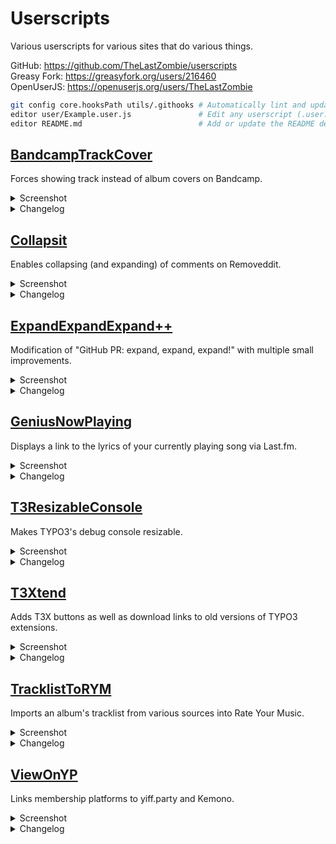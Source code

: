 # Userscripts

Various userscripts for various sites that do various things.

GitHub: https://github.com/TheLastZombie/userscripts  
Greasy Fork: https://greasyfork.org/users/216460  
OpenUserJS: https://openuserjs.org/users/TheLastZombie

```Bash
git config core.hooksPath utils/.githooks # Automatically lint and update .meta.js files (requires Node.js)
editor user/Example.user.js               # Edit any userscript (.user.js) files
editor README.md                          # Add or update the README descriptions and changelogs
```

## [BandcampTrackCover](https://raw.github.com/TheLastZombie/userscripts/master/user/BandcampTrackCover.user.js) <img width="16px" height="16px" src="https://raw.githubusercontent.com/TheLastZombie/userscripts/master/icons/BandcampTrackCover.png">

Forces showing track instead of album covers on Bandcamp.

<details>

<summary>Screenshot</summary>

![](https://raw.githubusercontent.com/TheLastZombie/userscripts/master/previews/BandcampTrackCover.png)

</details>

<details>

<summary>Changelog</summary>

### Version 1.0.5
- Remove jQuery dependency

### Version 1.0.4
- Add `@supportURL` to metadata block
- Add `@updateURL` to metadata block
- Move script to subfolder (with symlink)
- Add MIT/Expat license and notice for LibreJS
- Move icon to GitHub repository
- Use JavaScript Standard style

### Version 1.0.3
- Add userscript icon
- Add German description
- Add homepage URL

### Version 1.0.2
- Fix [#1](https://github.com/TheLastZombie/userscripts/issues/1) and [#2](https://github.com/TheLastZombie/userscripts/issues/2)
- Remove jQuery dependency

### Version 1.0.1
- Add `@downloadURL`

### Version 1.0.0
- Initial release

</details>

## [Collapsit](https://raw.github.com/TheLastZombie/userscripts/master/user/Collapsit.user.js) <img width="16px" height="16px" src="https://raw.githubusercontent.com/TheLastZombie/userscripts/master/icons/Collapsit.ico">

Enables collapsing (and expanding) of comments on Removeddit.

<details>

<summary>Screenshot</summary>

![](https://raw.githubusercontent.com/TheLastZombie/userscripts/master/previews/Collapsit.png)

</details>

<details>

<summary>Changelog</summary>

### Version 1.0.1
- Add `@supportURL` to metadata block
- Add `@updateURL` to metadata block
- Move script to subfolder (with symlink)
- Add MIT/Expat license and notice for LibreJS
- Move icon to GitHub repository
- Use JavaScript Standard style

### Version 1.0.0
- Initial release

</details>

## [ExpandExpandExpand++](https://raw.github.com/TheLastZombie/userscripts/master/user/ExpandExpandExpand++.user.js)  <img width="16px" height="16px" src="https://raw.githubusercontent.com/TheLastZombie/userscripts/master/icons/ExpandExpandExpand++.png">

Modification of "GitHub PR: expand, expand, expand!" with multiple small improvements.

<details>

<summary>Screenshot</summary>

![](https://raw.githubusercontent.com/TheLastZombie/userscripts/master/previews/ExpandExpandExpand++.gif)

</details>

<details>

<summary>Changelog</summary>

### Version 1.0.3
- Re-lint using JavaScript Standard style 16

### Version 1.0.2
- Remove jQuery dependency

### Version 1.0.1
- Add `@supportURL` to metadata block
- Add `@updateURL` to metadata block
- Move script to subfolder (with symlink)
- Add MIT/Expat license and notice for LibreJS
- Move icon to GitHub repository
- Use JavaScript Standard style

### Version 1.0.0
- Initial release

</details>

## [GeniusNowPlaying](https://raw.github.com/TheLastZombie/userscripts/master/user/GeniusNowPlaying.user.js) <img width="16px" height="16px" src="https://raw.githubusercontent.com/TheLastZombie/userscripts/master/icons/GeniusNowPlaying.ico">

Displays a link to the lyrics of your currently playing song via Last.fm.

<details>

<summary>Screenshot</summary>

![](https://raw.githubusercontent.com/TheLastZombie/userscripts/master/previews/GeniusNowPlaying.png)

</details>

<details>

<summary>Changelog</summary>

### Version 1.1.2
- Re-lint using JavaScript Standard style 16

### Version 1.1.1
- Fix await outside of async function

### Version 1.1.0
- Store preferences in userscript storage

### Version 1.0.9
- Add `@supportURL` to metadata block
- Add `@updateURL` to metadata block
- Move script to subfolder (with symlink)
- Add MIT/Expat license and notice for LibreJS
- Move icon to GitHub repository
- Use JavaScript Standard style

### Version 1.0.8
- Fix [#5](https://github.com/TheLastZombie/userscripts/issues/5)

### Version 1.0.7
- Add German description
- Add homepage URL
- Update jQuery to 3.5.1

### Version 1.0.6
- Update selector classes

### Version 1.0.5
- Make selectors less strict

### Version 1.0.4
- Update selector classes

### Version 1.0.3
- Add API fallback values

### Version 1.0.2
- Update selector classes

### Version 1.0.1
- Add `@downloadURL`

### Version 1.0.0
- Initial release

</details>

## [T3ResizableConsole](https://raw.github.com/TheLastZombie/userscripts/master/user/T3ResizableConsole.user.js) <img width="16px" height="16px" src="https://raw.githubusercontent.com/TheLastZombie/userscripts/master/icons/T3ResizableConsole.png">

Makes TYPO3's debug console resizable.

<details>

<summary>Screenshot</summary>

![](https://raw.githubusercontent.com/TheLastZombie/userscripts/master/previews/T3ResizableConsole.png)

</details>

<details>

<summary>Changelog</summary>

### Version 1.0.2
- Add `@supportURL` to metadata block
- Add `@updateURL` to metadata block
- Move script to subfolder (with symlink)
- Add MIT/Expat license and notice for LibreJS
- Move icon to GitHub repository
- Use JavaScript Standard style

### Version 1.0.1
- Fix `resizestart` and `resizeend` events not working

### Version 1.0.0
- Initial release

</details>

## [T3Xtend](https://raw.github.com/TheLastZombie/userscripts/master/user/T3Xtend.user.js) <img width="16px" height="16px" src="https://raw.githubusercontent.com/TheLastZombie/userscripts/master/icons/T3Xtend.ico">

Adds T3X buttons as well as download links to old versions of TYPO3 extensions.

<details>

<summary>Screenshot</summary>

![](https://raw.githubusercontent.com/TheLastZombie/userscripts/master/previews/T3Xtend.png)

</details>

<details>

<summary>Changelog</summary>

### Version 1.1.4
- Remove jQuery dependency
- Re-lint using JavaScript Standard style 16

### Version 1.1.3
- Add `@supportURL` to metadata block
- Add `@updateURL` to metadata block
- Move script to subfolder (with symlink)
- Add MIT/Expat license and notice for LibreJS
- Move icon to GitHub repository
- Use JavaScript Standard style

### Version 1.1.2
- Add userscript icon
- Add German description
- Add homepage URL

### Version 1.1.1
- Don't add Composer buttons if extension is not available via Composer

### Version 1.1.0
- Add Composer command buttons
- Fix top border offset

### Version 1.0.1
- Don't display incorrect download size

### Version 1.0.0
- Initial release

</details>

## [TracklistToRYM](https://raw.github.com/TheLastZombie/userscripts/master/user/TracklistToRYM.user.js) <img width="16px" height="16px" src="https://raw.githubusercontent.com/TheLastZombie/userscripts/master/icons/TracklistToRYM.png">

Imports an album's tracklist from various sources into Rate Your Music.

<details>

<summary>Screenshot</summary>

![](https://raw.githubusercontent.com/TheLastZombie/userscripts/master/previews/TracklistToRYM.gif)

</details>

<details>

<summary>Changelog</summary>

### Version 1.13.1
- Fix script breaking if unsupported site is set as default

### Version 1.13.0
- Fix Amazon support
- Fix Rate Your Music support
- Improve length parsing
- Prefix URLs with https:// if neccessary
- Remove Beatport Classic support
- Remove Google Play support

### Version 1.12.2
- Re-lint using JavaScript Standard style 16

### Version 1.12.1
- Fix placeholder not updating

### Version 1.12.0
- Add Rate Your Music support
- Rewrite site selection to settings menu
- Add setting for default site
- Make automatic site guessing optional
- Improve message format, style and code
- Store preferences in userscript storage
- Add support for URL transformers

### Version 1.11.1
- Allow scrolling in site selection menu

### Version 1.11.0
- Add Vinyl Digital support
- Add enabling/disabling of sites
- Improve confusing wording (sites/sources)
- Fix error parsing undefined length

### Version 1.10.1
- Add `@updateURL` to metadata block
- Move script to subfolder (with symlink)
- Move icon to GitHub repository
- Use JavaScript Standard style

### Version 1.10.0
- Add `json` extractor
- Add length support for Beatport Classic
- Add length support for Free Music Archive
- Fix [#6](https://github.com/TheLastZombie/userscripts/issues/6)
- Fix GitHub issue URL shown if extractor is invalid
- Modularize common actions
- Improve string parsing and conversion
- Revert: Add advanced documentation

### Version 1.9.0
- Add support for multiple extractors
- Add `regex` extractor
- Add YouTube Music support
- Add advanced documentation
- Add `@supportURL` to metadata block
- Add MIT/Expat license and notice for LibreJS

### Version 1.8.0
- Add Amazon support
- Add Beatport Classic support
- Add Free Music Archive support
- Add Loot.co.za support
- Add Naxos Records support

### Version 1.7.0
- Add Qobuz support

### Version 1.6.1
- Add Greasemonkey 4 polyfill

### Version 1.6.0
- Add AllMusic support
- Add Beatport support
- Add Google Play support
- Add Juno Download support
- Add Metal Archives support
- Add Musik-Sammler support
- Modify modal width
- Remove periods from indices
- Only use first matched element
- Clone to allow access to children
- Use name instead of ID

### Version 1.5.1
- Add missing last.fm `@connect` key

### Version 1.5.0
- Add Last.fm support
- Warn if URL does not match placeholder
- Improve Apple Music placeholder
- Remove info message if no tracks were found

### Version 1.4.0
- Fix [#4](https://github.com/TheLastZombie/userscripts/issues/4)

### Version 1.3.3
- Add userscript icon
- Add German description
- Add homepage URL

### Version 1.3.2
- Fix quotes around error message attributes

### Version 1.3.1
- Improve Discogs parent selector

### Version 1.3.0
- Add Deezer support
- Add Genius support
- Add MusicBrainz support
- Add URL to sources option
- Append instead of replace option
- Clear input on submit
- Remove leading zeros
- Store data in JSON object
- General code cleanup
- Improve error handling

### Version 1.2.0
- Modify modal width
- Add URL placeholders
- Improve success and error messages

### Version 1.1.2
- Update Apple Music selectors

### Version 1.1.1
- Improve Discogs title selector

### Version 1.1.0
- Add Apple Music support
- Improve parent selector
- Improve status and error messages

### Version 1.0.0
- Initial release

</details>

## [ViewOnYP](https://raw.github.com/TheLastZombie/userscripts/master/user/ViewOnYP.user.js) <img width="16px" height="16px" src="https://raw.githubusercontent.com/TheLastZombie/userscripts/master/icons/ViewOnYP.ico">

Links membership platforms to yiff.party and Kemono.

<details>

<summary>Screenshot</summary>

![](https://raw.githubusercontent.com/TheLastZombie/userscripts/master/previews/ViewOnYP.gif)

</details>

<details>

<summary>Changelog</summary>

### Version 2.0.0
- Use overlay instead of inserting (fixes Patreon → yiff.party)
- Add DLsite → Kemono support
- Add Fantia → yiff.party support
- Add Gumroad → Kemono support
- Add Patreon → Kemono support
- Add pixivFANBOX → Kemono support
- Add SubscribeStar → Kemono support
- Use native JS instead of jQuery

### Version 1.0.4
- Add `@supportURL` to metadata block
- Add `@updateURL` to metadata block
- Move script to subfolder (with symlink)
- Add MIT/Expat license and notice for LibreJS
- Move icon to GitHub repository
- Use JavaScript Standard style

### Version 1.0.3
- Add userscript icon
- Add German description
- Add homepage URL
- Update jQuery to 3.5.1

### Version 1.0.2
- Update selector classes

### Version 1.0.1
- Fix [#3](https://github.com/TheLastZombie/userscripts/issues/3)

### Version 1.0.0
- Initial release

</details>
